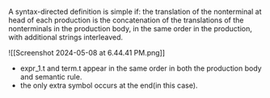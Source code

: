 A syntax-directed definition is simple if:
	the translation of the nonterminal at head of each production is the concatenation of the translations of the nonterminals in the production body, in the same order in the production, with additional strings interleaved.


![[Screenshot 2024-05-08 at 6.44.41 PM.png]]
- expr_1.t and term.t appear in the same order in both the production body and semantic rule.
- the only extra symbol occurs at the end(in this case).



